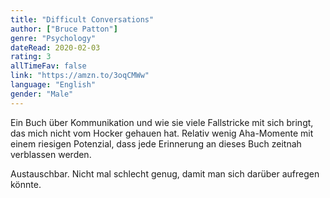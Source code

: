 ```yaml
---
title: "Difficult Conversations"
author: ["Bruce Patton"]
genre: "Psychology"
dateRead: 2020-02-03
rating: 3
allTimeFav: false
link: "https://amzn.to/3oqCMWw"
language: "English"
gender: "Male"
---
```


Ein Buch über Kommunikation und wie sie viele Fallstricke mit sich bringt, das mich nicht vom Hocker gehauen hat. Relativ wenig Aha-Momente mit einem riesigen Potenzial, dass jede Erinnerung an dieses Buch zeitnah verblassen werden.

Austauschbar. Nicht mal schlecht genug, damit man sich darüber aufregen könnte.
